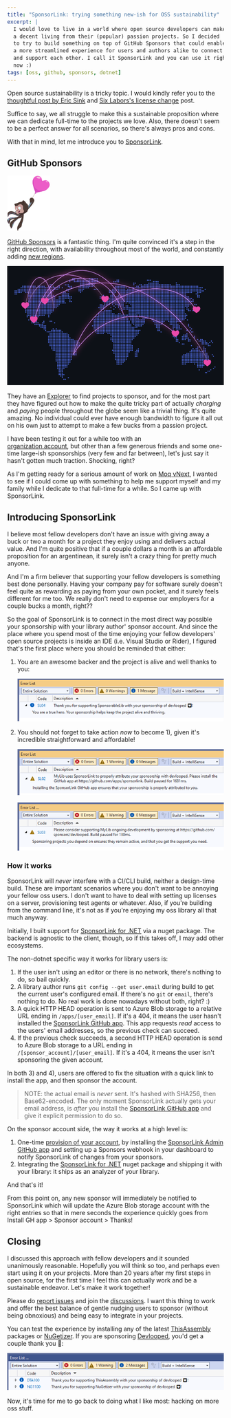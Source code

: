 ```yaml
---
title: "SponsorLink: trying something new-ish for OSS sustainability"
excerpt: |
  I would love to live in a world where open source developers can make 
  a decent living from their (popular) passion projects. So I decided 
  to try to build something on top of GitHub Sponsors that could enable 
  a more streamlined experience for users and authors alike to connect 
  and support each other. I call it SponsorLink and you can use it right 
  now :)
tags: [oss, github, sponsors, dotnet]
---
```


Open source sustainability is a tricky topic. I would kindly refer you to 
the [thoughtful post by Eric Sink](https://ericsink.com/entries/sqlitepclraw_sustainability.html) and [Six Labors's license change](https://sixlabors.com/posts/license-changes/) post.

Suffice to say, we all struggle to make this a sustainable proposition 
where we can dedicate full-time to the projects we love. Also, there 
doesn't seem to be a perfect answer for all scenarios, so there's always 
pros and cons. 

With that in mind, let me introduce you to [SponsorLink](https://github.com/devlooped/SponsorLink).

## GitHub Sponsors

![Octocat lifted by a sponsors heart-shaped globe](/img/sponsors-mona.png)

[GitHub Sponsors](https://github.com/sponsors) is a fantastic thing. I'm 
quite convinced it's a step in the right direction, with availability 
throughout most of the world, and constantly adding 
[new regions](https://github.blog/2022-07-28-github-sponsors-available-in-30-new-regions-2/).

![Sponsors map](/img/sponsors-everywhere.png)

They have an [Explorer](https://github.com/sponsors/explore) to find projects to 
sponsor, and for the most part they have figured out how to make the quite tricky 
part of actually *charging* and *paying* people throughout the globe seem like 
a trivial thing. It's quite amazing. No individual could ever have enough bandwidth 
to figure it all out on his own just to attempt to make a few bucks from a passion 
project.

I have been testing it out for a while too with an  
[organization account](https://github.com/sponsors/devlooped), but other than a few 
generous friends and some one-time large-ish sponsorships (very few and far between), 
let's just say it hasn't gotten much traction. Shocking, right? 

As I'm getting ready for a serious amount of work on [Moq vNext](https://github.com/moq/moq), 
I wanted to see if I could come up with something to help me support myself and my 
family while I dedicate to that full-time for a while. So I came up with SponsorLink.

## Introducing SponsorLink

I believe most fellow developers don't have an issue with giving away a buck or two 
a month for a project they enjoy using and delivers actual value. And I'm quite positive 
that if a couple dollars a month is an affordable proposition for an argentinean, it 
surely isn't a crazy thing for pretty much anyone. 

And I'm a firm believer that supporting your fellow developers is something best done 
personally. Having your company pay for software surely doesn't feel quite as rewarding 
as paying from your own pocket, and it surely feels different for me too. We really 
don't need to expense our employers for a couple bucks a month, right??

So the goal of SponsorLink is to connect in the most direct way possible your 
sponsorship with your library author' sponsor account. And since the place where you 
spend most of the time enjoying your fellow developers' open source projects is inside 
an IDE (i.e. Visual Studio or Rider), I figured that's the first place where you 
should be reminded that either: 

1. You are an awesome backer and the project is alive and well thanks to you:

   ![A diagnostics info in VS thanking you for sponsoring](https://raw.githubusercontent.com/devlooped/SponsorLink/main/assets/img/VS-SL04.png)

2. You should not forget to take action *now* to become 1), given it's incredible 
   straightforward and affordable!

   ![A diagnostics warning in VS suggesting you install SponsorLink](https://raw.githubusercontent.com/devlooped/SponsorLink/main/assets/img/VS-SL02.png)

   ![A diagnostics warning in VS suggesting you sponsor the projcet](https://raw.githubusercontent.com/devlooped/SponsorLink/main/assets/img/VS-SL03.png)

### How it works

SponsorLink will *never* interfere with a CI/CLI build, neither a design-time build. 
These are important scenarios where you don't want to be annoying your fellow oss 
users. I don't want to have to deal with setting up licenses on a server, provisioning 
test agents or whatever. Also, if you're building from the command line, it's not as 
if you're enjoying my oss library all that much anyway.

Initially, I built support for [SponsorLink for .NET](https://www.nuget.org/packages/Devlooped.SponsorLink) 
via a nuget package. The backend is agnostic to the client, though, so if this takes 
off, I may add other ecosystems.

The non-dotnet specific way it works for library users is:

1. If the user isn't using an editor or there is no network, there's nothing to 
   do, so bail quickly.
2. A library author runs `git config --get user.email` during build to get the 
   current user's configured email. If there's no `git` or `email`, there's nothing 
   to do. No real work is done nowadays without both, right? :)
3. A quick HTTP HEAD operation is sent to Azure Blob storage to a relative URL 
   ending in `/apps/[user_email]`. If it's a 404, it means the user 
   hasn't installed the [SponsorLink GitHub app](https://github.com/apps/sponsorlink). 
   This app requests *read* access to the users' email addresses, so the previous 
   check can succeed.
4. If the previous check succeeds, a second HTTP HEAD operation is send to Azure Blob 
   storage to a URL ending in `/[sponsor_account]/[user_email]`. If it's a 404, it means 
   the user isn't sponsoring the given account.

In both 3) and 4), users are offered to fix the situation with a quick link to install 
the app, and then sponsor the account.

> NOTE: the actual email is *never* sent. It's hashed with SHA256, then Base62-encoded.
> The only moment SponsorLink actually gets your email address, is *after* you install 
> the [SponsorLink GitHub app](https://github.com/apps/sponsorlink) and give it explicit
> permission to do so.

On the sponsor account side, the way it works at a high level is:

1. One-time [provision of your account](https://github.com/devlooped/sponsorlink#-open-source-developers), 
   by installing the [SponsorLink Admin GitHub app](https://github.com/apps/sponsorlink-admin) and 
   setting up a Sponsors webhook in your dashboard to notify SponsorLink of changes from your sponsors.
2. Integrating the [SponsorLink for .NET](https://www.nuget.org/packages/Devlooped.SponsorLink) 
   nuget package and shipping it with your library: it ships as an analyzer of your library.

And that's it!

From this point on, any new sponsor will immediately be notified to SponsorLink which 
will update the Azure Blob storage account with the right entries so that in mere seconds 
the experience quickly goes from Install GH app > Sponsor account > Thanks!


## Closing

I discussed this approach with fellow developers and it sounded unanimously reasonable. 
Hopefully you will think so too, and perhaps even start using it on your projects. More 
than 20 years after my first steps in open source, for the first time I feel this can 
actually work and be a sustainable endeavor. Let's make it work together!

Please do [report issues](https://github.com/devlooped/SponsorLink/issues) and join 
the [discussions](https://github.com/devlooped/SponsorLink/discussions). I want this 
thing to work and offer the best balance of gentle nudging users to sponsor (without 
being obnoxious) and being easy to integrate in your projects.

You can test the experience by installing any of the latest [ThisAssembly](https://www.nuget.org/packages/?q=ThisAssembly) packages or [NuGetizer](https://www.nuget.org/packages/NuGetizer). If you are sponsoring [Devlooped](https://github.com/sponsors/devlooped), you'd get a couple thank you 💟:

![lots of thanks from ThisAssembly](/img/sponsorlink-thanks.png)


Now, it's time for me to go back to doing what I like most: hacking on more oss stuff.